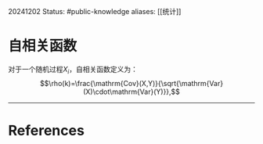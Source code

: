 20241202
Status: #public-knowledge
aliases: [[统计]]
# 自相关函数
对于一个随机过程${X_i}$，自相关函数定义为：$$\rho(k)=\frac{\mathrm{Cov}(X,Y)}{\sqrt{\mathrm{Var}(X)\cdot\mathrm{Var}(Y)}},$$

---
# References
